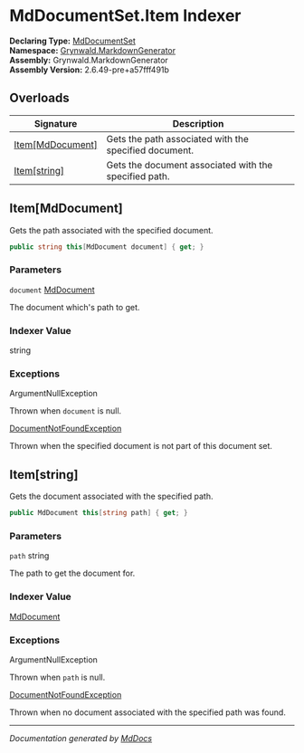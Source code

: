 ﻿<!--  
  <auto-generated>   
    The contents of this file were generated by a tool.  
    Changes to this file may be list if the file is regenerated  
  </auto-generated>   
-->

# MdDocumentSet.Item Indexer

**Declaring Type:** [MdDocumentSet](../index.md)  
**Namespace:** [Grynwald.MarkdownGenerator](../../index.md)  
**Assembly:** Grynwald.MarkdownGenerator  
**Assembly Version:** 2.6.49\-pre+a57fff491b

## Overloads

| Signature                             | Description                                           |
| ------------------------------------- | ----------------------------------------------------- |
| [Item\[MdDocument\]](#itemmddocument) | Gets the path associated with the specified document. |
| [Item\[string\]](#itemstring)         | Gets the document associated with the specified path. |

## Item\[MdDocument\]

Gets the path associated with the specified document.

```csharp
public string this[MdDocument document] { get; }
```

### Parameters

`document`  [MdDocument](../../MdDocument/index.md)

The document which's path to get.

### Indexer Value

string

### Exceptions

ArgumentNullException

Thrown when `document` is null.

[DocumentNotFoundException](../../DocumentNotFoundException/index.md)

Thrown when the specified document is not part of this document set.

## Item\[string\]

Gets the document associated with the specified path.

```csharp
public MdDocument this[string path] { get; }
```

### Parameters

`path`  string

The path to get the document for.

### Indexer Value

[MdDocument](../../MdDocument/index.md)

### Exceptions

ArgumentNullException

Thrown when `path` is null.

[DocumentNotFoundException](../../DocumentNotFoundException/index.md)

Thrown when no document associated with the specified path was found.

___

*Documentation generated by [MdDocs](https://github.com/ap0llo/mddocs)*
